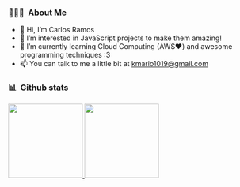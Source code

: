 <h3> 👨🏻‍💻 &nbsp;About Me </h3>

- 👋 Hi, I’m Carlos Ramos
- 👀 I’m interested in JavaScript projects to make them amazing!
- 🌱 I’m currently learning Cloud Computing (AWS♥) and awesome programming techniques :3
- 📫 You can talk to me a little bit at kmario1019@gmail.com

<h3> 📊 &nbsp;Github stats</h3>

<a href="https://github.com/kmario19">
  <img height="150em" src="https://github-readme-stats.vercel.app/api?username=kmario19&theme=default&show_icons=true" />
  <img height="150em" src="https://github-readme-stats.vercel.app/api/top-langs/?username=kmario19&theme=default&layout=compact" />
</a>

<!---
Kmario19/Kmario19 is a ✨ special ✨ repository because its `README.md` (this file) appears on your GitHub profile.
You can click the Preview link to take a look at your changes.
--->
